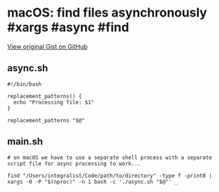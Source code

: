 # macOS: find files asynchronously #xargs #async #find

[View original Gist on GitHub](https://gist.github.com/Integralist/ceede527325efbfd320944677b30197b)

## async.sh

```shell
#!/bin/bash

replacement_patterns() {
  echo "Processing file: $1"
}

replacement_patterns "$@"
```

## main.sh

```shell
# on macOS we have to use a separate shell process with a separate script file for async processing to work...

find "/Users/integralist/Code/path/to/directory" -type f -print0 | xargs -0 -P "$(nproc)" -n 1 bash -c './async.sh "$@"' _
```

